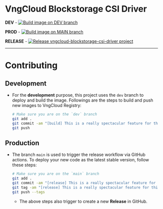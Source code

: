 # VngCloud Blockstorage CSI Driver

**DEV** - [![Build image on DEV branch](https://github.com/vngcloud/vngcloud-blockstorage-csi-driver/actions/workflows/build_dev.yml/badge.svg)](https://github.com/vngcloud/vngcloud-blockstorage-csi-driver/actions/workflows/build_dev.yml)

**PROD** - [![Build image on MAIN branch](https://github.com/vngcloud/vngcloud-blockstorage-csi-driver/actions/workflows/build_prod.yml/badge.svg)](https://github.com/vngcloud/vngcloud-blockstorage-csi-driver/actions/workflows/build_prod.yml) 

**RELEASE** - [![Release vngcloud-blockstorage-csi-driver project](https://github.com/vngcloud/vngcloud-blockstorage-csi-driver/actions/workflows/release.yml/badge.svg)](https://github.com/vngcloud/vngcloud-blockstorage-csi-driver/actions/workflows/release.yml)

<hr>

# Contributing
## Development
- For the **development** purpose, this project uses the `dev` branch to deploy and build the image. Followings are the steps to build and push new images to VngCloud Registry:
  ```bash
  # Make sure you are on the `dev` branch
  git add .
  git commit -am "[build] This is a really spectacular feature for this plugin"
  git push
  ```
  
## Production
- The branch `main` is used to trigger the release workflow via GitHub actions. To deploy your new code as the latest stable version, follow these steps:
  ```bash
  # Make sure you are on the `main` branch
  git add .
  git commit -am "[release] This is a really spectacular feature for this plugin"
  git tag -am "[release] This is a really spectacular feature for this plugin" v1.0.0
  git push --tags
  ``` 
  - The above steps also trigger to create a new **Release** in GitHub.